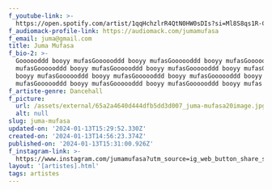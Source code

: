 ```yaml
---
f_youtube-link: >-
  https://open.spotify.com/artist/1qqHchzlrR4QtN0HW0sDIs?si=Ml8S8qs1R-CJzfCDra3s4g
f_audiomack-profile-link: https://audiomack.com/jumamufasa
f_email: juma@gmail.com
title: Juma Mufasa
f_bio-2: >-
  Goooooddd booyy mufasGoooooddd booyy mufasGoooooddd booyy mufasGoooooddd booyy
  mufasGoooooddd booyy mufasGoooooddd booyy mufasGoooooddd booyy mufasGoooooddd
  booyy mufasGoooooddd booyy mufasGoooooddd booyy mufasGoooooddd booyy
  mufasGoooooddd booyy mufasGoooooddd booyy mufasGoooooddd booyy mufas
f_artiste-genre: Dancehall
f_picture:
  url: /assets/external/65a2a4640d444dfb5dd3d007_juma-mufasa20image.jpg
  alt: null
slug: juma-mufasa
updated-on: '2024-01-13T15:29:52.330Z'
created-on: '2024-01-13T14:56:23.374Z'
published-on: '2024-01-13T15:31:00.926Z'
f_instagram-link: >-
  https://www.instagram.com/jumamufasa?utm_source=ig_web_button_share_sheet&igsh=ZDNlZDc0MzIxNw==
layout: '[artistes].html'
tags: artistes
---
```



